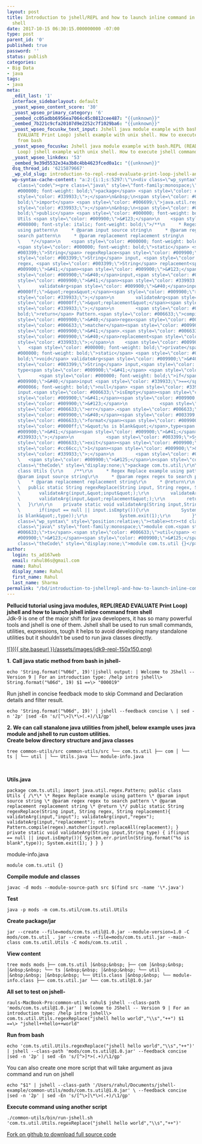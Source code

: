 ```yaml
---
layout: post
title: Introduction to jshell/REPL and how to launch inline command in jshell from
  shell
date: 2017-10-15 06:30:15.000000000 -07:00
type: post
parent_id: '0'
published: true
password: ''
status: publish
categories:
- Big Data
- java
tags:
- java
meta:
  _edit_last: '1'
  interface_sidebarlayout: default
  _yoast_wpseo_content_score: '30'
  _yoast_wpseo_primary_category: '6'
  _oembed_cc05adbb6956ea7064c45c0812cee487: "{{unknown}}"
  _oembed_7b221c9cfa20107d9e2252c7f1029ba6: "{{unknown}}"
  _yoast_wpseo_focuskw_text_input: Jshell java module example with bash.REPL (READ
    EVALUATE Print Loop) jshell example with unix shell. How to execute jshell commands
    from bash
  _yoast_wpseo_focuskw: Jshell java module example with bash.REPL (READ EVALUATE Print
    Loop) jshell example with unix shell. How to execute jshell commands from bash
  _yoast_wpseo_linkdex: '53'
  _oembed_9e39d5532e34a3b8c4bb4623fced0a1c: "{{unknown}}"
  dsq_thread_id: '6215879667'
  _wp_old_slug: introduction-to-repl-read-evaluate-print-loop-jshell-and-how-to-launch-inline-command-in-jshell
  wp-syntax-cache-content: "a:2:{i:1;s:5297:\"\n<div class=\"wp_syntax\" style=\"position:relative;\"><table><tr><td
    class=\"code\"><pre class=\"java\" style=\"font-family:monospace;\"><span style=\"color:
    #000000; font-weight: bold;\">package</span> <span style=\"color: #006699;\">com.ts.util</span><span
    style=\"color: #339933;\">;</span>\n&nbsp;\n<span style=\"color: #000000; font-weight:
    bold;\">import</span> <span style=\"color: #006699;\">java.util.regex.Pattern</span><span
    style=\"color: #339933;\">;</span>\n&nbsp;\n<span style=\"color: #000000; font-weight:
    bold;\">public</span> <span style=\"color: #000000; font-weight: bold;\">class</span>
    Utils <span style=\"color: #009900;\">&#123;</span>\n    <span style=\"color:
    #008000; font-style: italic; font-weight: bold;\">/**\n     * Regex Replace example
    using pattern\n     * @param input source string\n     * @param regex regex to
    search pattern\n     * @param replacement replacement string\n     * @return\n
    \    */</span>\n    <span style=\"color: #000000; font-weight: bold;\">public</span>
    <span style=\"color: #000000; font-weight: bold;\">static</span> <span style=\"color:
    #003399;\">String</span> regexReplace<span style=\"color: #009900;\">&#40;</span><span
    style=\"color: #003399;\">String</span> input, <span style=\"color: #003399;\">String</span>
    regex, <span style=\"color: #003399;\">String</span> replacement<span style=\"color:
    #009900;\">&#41;</span><span style=\"color: #009900;\">&#123;</span>\n        validateArg<span
    style=\"color: #009900;\">&#40;</span>input,<span style=\"color: #0000ff;\">&quot;input&quot;</span><span
    style=\"color: #009900;\">&#41;</span><span style=\"color: #339933;\">;</span>\n
    \       validateArg<span style=\"color: #009900;\">&#40;</span>input,<span style=\"color:
    #0000ff;\">&quot;regex&quot;</span><span style=\"color: #009900;\">&#41;</span><span
    style=\"color: #339933;\">;</span>\n        validateArg<span style=\"color: #009900;\">&#40;</span>input,<span
    style=\"color: #0000ff;\">&quot;replacement&quot;</span><span style=\"color: #009900;\">&#41;</span><span
    style=\"color: #339933;\">;</span>\n        <span style=\"color: #000000; font-weight:
    bold;\">return</span> Pattern.<span style=\"color: #006633;\">compile</span><span
    style=\"color: #009900;\">&#40;</span>regex<span style=\"color: #009900;\">&#41;</span>.<span
    style=\"color: #006633;\">matcher</span><span style=\"color: #009900;\">&#40;</span>input<span
    style=\"color: #009900;\">&#41;</span>.<span style=\"color: #006633;\">replaceAll</span><span
    style=\"color: #009900;\">&#40;</span>replacement<span style=\"color: #009900;\">&#41;</span><span
    style=\"color: #339933;\">;</span>\n    <span style=\"color: #009900;\">&#125;</span>\n&nbsp;\n
    \   <span style=\"color: #000000; font-weight: bold;\">private</span> <span style=\"color:
    #000000; font-weight: bold;\">static</span> <span style=\"color: #000066; font-weight:
    bold;\">void</span> validateArg<span style=\"color: #009900;\">&#40;</span><span
    style=\"color: #003399;\">String</span> input,<span style=\"color: #003399;\">String</span>
    type<span style=\"color: #009900;\">&#41;</span> <span style=\"color: #009900;\">&#123;</span>\n
    \       <span style=\"color: #000000; font-weight: bold;\">if</span><span style=\"color:
    #009900;\">&#40;</span>input <span style=\"color: #339933;\">==</span> <span style=\"color:
    #000066; font-weight: bold;\">null</span> <span style=\"color: #339933;\">||</span>
    input.<span style=\"color: #006633;\">isEmpty</span><span style=\"color: #009900;\">&#40;</span><span
    style=\"color: #009900;\">&#41;</span><span style=\"color: #009900;\">&#41;</span><span
    style=\"color: #009900;\">&#123;</span>\n            <span style=\"color: #003399;\">System</span>.<span
    style=\"color: #006633;\">err</span>.<span style=\"color: #006633;\">println</span><span
    style=\"color: #009900;\">&#40;</span><span style=\"color: #003399;\">String</span>.<span
    style=\"color: #006633;\">format</span><span style=\"color: #009900;\">&#40;</span><span
    style=\"color: #0000ff;\">&quot;%s is blank&quot;</span>,type<span style=\"color:
    #009900;\">&#41;</span><span style=\"color: #009900;\">&#41;</span><span style=\"color:
    #339933;\">;</span>\n            <span style=\"color: #003399;\">System</span>.<span
    style=\"color: #006633;\">exit</span><span style=\"color: #009900;\">&#40;</span><span
    style=\"color: #cc66cc;\">1</span><span style=\"color: #009900;\">&#41;</span><span
    style=\"color: #339933;\">;</span>\n        <span style=\"color: #009900;\">&#125;</span>\n
    \   <span style=\"color: #009900;\">&#125;</span>\n<span style=\"color: #009900;\">&#125;</span></pre></td></tr></table><p
    class=\"theCode\" style=\"display:none;\">package com.ts.util;\r\n\r\nimport java.util.regex.Pattern;\r\n\r\npublic
    class Utils {\r\n    /**\r\n     * Regex Replace example using pattern\r\n     *
    @param input source string\r\n     * @param regex regex to search pattern\r\n
    \    * @param replacement replacement string\r\n     * @return\r\n     */\r\n
    \   public static String regexReplace(String input, String regex, String replacement){\r\n
    \       validateArg(input,&quot;input&quot;);\r\n        validateArg(input,&quot;regex&quot;);\r\n
    \       validateArg(input,&quot;replacement&quot;);\r\n        return Pattern.compile(regex).matcher(input).replaceAll(replacement);\r\n
    \   }\r\n\r\n    private static void validateArg(String input,String type) {\r\n
    \       if(input == null || input.isEmpty()){\r\n            System.err.println(String.format(&quot;%s
    is blank&quot;,type));\r\n            System.exit(1);\r\n        }\r\n    }\r\n}</p></div>\n\";i:2;s:404:\"\n<div
    class=\"wp_syntax\" style=\"position:relative;\"><table><tr><td class=\"code\"><pre
    class=\"java\" style=\"font-family:monospace;\">module com.<span style=\"color:
    #006633;\">ts</span>.<span style=\"color: #006633;\">util</span> <span style=\"color:
    #009900;\">&#123;</span><span style=\"color: #009900;\">&#125;</span></pre></td></tr></table><p
    class=\"theCode\" style=\"display:none;\">module com.ts.util {}</p></div>\n\";}"
author:
  login: ts_ad167web
  email: rahul86s@gmail.com
  name: Rahul
  display_name: Rahul
  first_name: Rahul
  last_name: Sharma
permalink: "/bd/introduction-to-jshellrepl-and-how-to-launch-inline-command-in-jshell-from-shell/"
---
```

**Pellucid tutorial using java modules, REPL(READ EVALUATE Print Loop) jshell and how to launch jshell inline command from shell**  
Jdk-9 is one of the major shift for java developers, it has so many powerful tools and jshell is one of them. Jshell shall be used to run small commands, utilities, expressions, tough it helps to avoid developing many standalone utilities but it shouldn’t be used to run java classes directly.

[![]({{ site.baseurl }}/assets/images/jdk9-repl-150x150.png)](http://www.techsquids.com/wp-content/uploads/2017/10/jdk9-repl.png)

**1.**  **Call java static method from bash in jshell-**

```
echo 'String.format("%06d", 19)'|jshell output: | Welcome to JShell -- Version 9 | For an introduction type: /help intro jshell\> String.format("%06d", 19) $1 ==\> "000019"
```

Run jshell in concise feedback mode to skip Command and Declaration details and filter result.

```
echo 'String.format("%06d", 19)' | jshell --feedback concise \ | sed -n '2p' |sed -En 's/[^\>]\*\>(.+)/\1/gp'
```

**2. We can call stanalone java utilities from jshell, below example uses java module and jshell to run custom utilities.  
 Create below directory structure and java classes**

```
tree common-utils/src common-utils/src └── com.ts.util ├── com │ └── ts │ └── util │ └── Utils.java └── module-info.java
```

&nbsp;

**Utils.java**

```
package com.ts.util; import java.util.regex.Pattern; public class Utils { /\*\* \* Regex Replace example using pattern \* @param input source string \* @param regex regex to search pattern \* @param replacement replacement string \* @return \*/ public static String regexReplace(String input, String regex, String replacement){ validateArg(input,"input"); validateArg(input,"regex"); validateArg(input,"replacement"); return Pattern.compile(regex).matcher(input).replaceAll(replacement); } private static void validateArg(String input,String type) { if(input == null || input.isEmpty()){ System.err.println(String.format("%s is blank",type)); System.exit(1); } } }
```

module-info.java

```
module com.ts.util {}
```

**Compile module and classes**

```
javac -d mods --module-source-path src $(find src -name '\*.java')
```

**Test**

```
java -p mods -m com.ts.util/com.ts.util.Utils
```

**Create package/jar**

```
jar --create --file=mods/com.ts.util@1.0.jar --module-version=1.0 -C mods/com.ts.util . jar --create --file=mods/com.ts.util.jar --main-class com.ts.util.Utils -C mods/com.ts.util .
```

**View content**

```
tree mods mods ├── com.ts.util │&nbsp;&nbsp; ├── com │&nbsp;&nbsp; │&nbsp;&nbsp; └── ts │&nbsp;&nbsp; │&nbsp;&nbsp; └── util │&nbsp;&nbsp; │&nbsp;&nbsp; └── Utils.class │&nbsp;&nbsp; └── module-info.class ├── com.ts.util.jar └── com.ts.util@1.0.jar
```

**All set to test on jshell-**

```
rauls-MacBook-Pro:common-utils rahul$ jshell --class-path 'mods/com.ts.util@1.0.jar' | Welcome to JShell -- Version 9 | For an introduction type: /help intro jshell\> com.ts.util.Utils.regexReplace("jshell hello world","\\s","++") $1 ==\> "jshell++hello++world"
```

**Run from bash**

`echo 'com.ts.util.Utils.regexReplace("jshell hello world","\\s","++")' | jshell --class-path 'mods/com.ts.util@1.0.jar' --feedback concise |sed -n '2p' | sed -En 's/[^>]*>(.+)/\1/gp'`

You can also create one more script that will take argument as java command and run on jshell

```
echo "$1" | jshell --class-path '/Users/rahul/Documents/jshell-example/common-utils/mods/com.ts.util@1.0.jar' \ --feedback concise |sed -n '2p' | sed -En 's/[^\>]\*\>(.+)/\1/gp'
```

**Execute command using another script**

`./common-utils/bin/run-jshell.sh 'com.ts.util.Utils.regexReplace("jshell hello world","\\s","++")'
`

[Fork on github to download full source code](https://github.com/rahulsquid/jshell-example)

